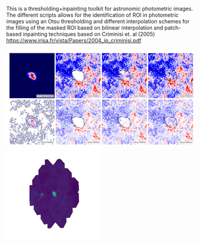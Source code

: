 This is a thresholding+inpainting toolkit for astronomic photometric images. The different scripts allows for the identification of ROI in photometric images using an Otsu thresholding and different interpolation schemes for the filling of the masked ROI based on bilinear interpolation and patch-based inpainting techniques based on Criminisi et. al (2005) https://www.irisa.fr/vista/Papers/2004_ip_criminisi.pdf 

![Comparision](/images/out.jpg)
<img src="/images/ROI_GEN.gif" width="250" height="250"/>

